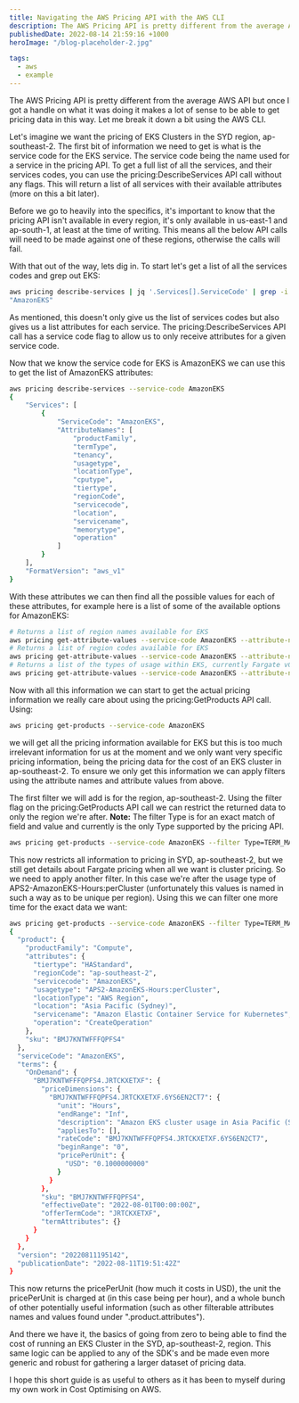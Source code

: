 ```yaml
---
title: Navigating the AWS Pricing API with the AWS CLI
description: The AWS Pricing API is pretty different from the average AWS API but once I got a handle on what it was doing it makes a lot of sense to be able to get pricing data in this way. Let me break it down a bit using the AWS CLI.
publishedDate: 2022-08-14 21:59:16 +1000
heroImage: "/blog-placeholder-2.jpg"

tags:
  - aws
  - example
---
```


The AWS Pricing API is pretty different from the average AWS API but once I got a handle on what it was doing it makes a lot of sense to be able to get pricing data in this way. Let me break it down a bit using the AWS CLI.

Let's imagine we want the pricing of EKS Clusters in the SYD region, ap-southeast-2. The first bit of information we need to get is what is the service code for the EKS service. The service code being the name used for a service in the pricing API. To get a full list of all the services, and their services codes, you can use the pricing:DescribeServices API call without any flags. This will return a list of all services with their available attributes (more on this a bit later).

Before we go to heavily into the specifics, it's important to know that the pricing API isn't available in every region, it's only available in us-east-1 and ap-south-1, at least at the time of writing. This means all the below API calls will need to be made against one of these regions, otherwise the calls will fail.

With that out of the way, lets dig in. To start let's get a list of all the services codes and grep out EKS:

```bash
aws pricing describe-services | jq '.Services[].ServiceCode' | grep -i EKS
"AmazonEKS"
```

As mentioned, this doesn't only give us the list of services codes but also gives us a list attributes for each service. The pricing:DescribeServices API call has a service code flag to allow us to only receive attributes for a given service code.

Now that we know the service code for EKS is AmazonEKS we can use this to get the list of AmazonEKS attributes:

```bash
aws pricing describe-services --service-code AmazonEKS
{
    "Services": [
        {
            "ServiceCode": "AmazonEKS",
            "AttributeNames": [
                "productFamily",
                "termType",
                "tenancy",
                "usagetype",
                "locationType",
                "cputype",
                "tiertype",
                "regionCode",
                "servicecode",
                "location",
                "servicename",
                "memorytype",
                "operation"
            ]
        }
    ],
    "FormatVersion": "aws_v1"
}
```

With these attributes we can then find all the possible values for each of these attributes, for example here is a list of some of the available options for AmazonEKS:

```bash
# Returns a list of region names available for EKS
aws pricing get-attribute-values --service-code AmazonEKS --attribute-name location
# Returns a list of region codes available for EKS
aws pricing get-attribute-values --service-code AmazonEKS --attribute-name regionCode
# Returns a list of the types of usage within EKS, currently Fargate vCPU, Fargate Memory, and Cluster (this being what we're after)
aws pricing get-attribute-values --service-code AmazonEKS --attribute-name usageType
```

Now with all this information we can start to get the actual pricing information we really care about using the pricing:GetProducts API call. Using:

```bash
aws pricing get-products --service-code AmazonEKS
```

we will get all the pricing information available for EKS but this is too much irrelevant information for us at the moment and we only want very specific pricing information, being the pricing data for the cost of an EKS cluster in ap-southeast-2. To ensure we only get this information we can apply filters using the attribute names and attribute values from above.

The first filter we will add is for the region, ap-southeast-2. Using the filter flag on the pricing:GetProducts API call we can restrict the returned data to only the region we're after. **Note:** The filter Type is for an exact match of field and value and currently is the only Type supported by the pricing API.

```bash
aws pricing get-products --service-code AmazonEKS --filter Type=TERM_MATCH,Field=regionCode,Value=ap-southeast-2
```

This now restricts all information to pricing in SYD, ap-southeast-2, but we still get details about Fargate pricing when all we want is cluster pricing. So we need to apply another filter. In this case we're after the usage type of APS2-AmazonEKS-Hours:perCluster (unfortunately this values is named in such a way as to be unique per region). Using this we can filter one more time for the exact data we want:

```bash
aws pricing get-products --service-code AmazonEKS --filter Type=TERM_MATCH,Field=regionCode,Value=ap-southeast-2 Type=TERM_MATCH,Field=usageType,Value=APS2-AmazonEKS-Hours:perCluster | jq '.PriceList[] | fromjson'
{
  "product": {
    "productFamily": "Compute",
    "attributes": {
      "tiertype": "HAStandard",
      "regionCode": "ap-southeast-2",
      "servicecode": "AmazonEKS",
      "usagetype": "APS2-AmazonEKS-Hours:perCluster",
      "locationType": "AWS Region",
      "location": "Asia Pacific (Sydney)",
      "servicename": "Amazon Elastic Container Service for Kubernetes",
      "operation": "CreateOperation"
    },
    "sku": "BMJ7KNTWFFFQPFS4"
  },
  "serviceCode": "AmazonEKS",
  "terms": {
    "OnDemand": {
      "BMJ7KNTWFFFQPFS4.JRTCKXETXF": {
        "priceDimensions": {
          "BMJ7KNTWFFFQPFS4.JRTCKXETXF.6YS6EN2CT7": {
            "unit": "Hours",
            "endRange": "Inf",
            "description": "Amazon EKS cluster usage in Asia Pacific (Sydney)",
            "appliesTo": [],
            "rateCode": "BMJ7KNTWFFFQPFS4.JRTCKXETXF.6YS6EN2CT7",
            "beginRange": "0",
            "pricePerUnit": {
              "USD": "0.1000000000"
            }
          }
        },
        "sku": "BMJ7KNTWFFFQPFS4",
        "effectiveDate": "2022-08-01T00:00:00Z",
        "offerTermCode": "JRTCKXETXF",
        "termAttributes": {}
      }
    }
  },
  "version": "20220811195142",
  "publicationDate": "2022-08-11T19:51:42Z"
}
```

This now returns the pricePerUnit (how much it costs in USD), the unit the pricePerUnit is charged at (in this case being per hour), and a whole bunch of other potentially useful information (such as other filterable attributes names and values found under ".product.attributes").

And there we have it, the basics of going from zero to being able to find the cost of running an EKS Cluster in the SYD, ap-southeast-2, region. This same logic can be applied to any of the SDK's and be made even more generic and robust for gathering a larger dataset of pricing data.

I hope this short guide is as useful to others as it has been to myself during my own work in Cost Optimising on AWS.
